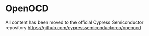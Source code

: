 # OpenOCD
All content has been moved to the official Cypress Semiconductor repository 
https://github.com/cypresssemiconductorco/openocd
